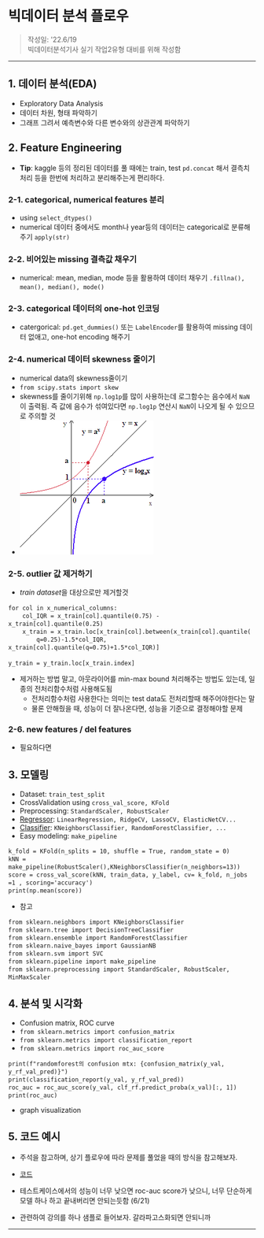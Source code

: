 # 빅데이터 분석 플로우 

> 작성일: '22.6/19  
> 빅데이터분석기사 실기 작업2유형 대비를 위해 작성함   

--- 

## 1. 데이터 분석(EDA)
- Exploratory Data Analysis
- 데이터 차원, 형태 파악하기
- 그래프 그려서 예측변수와 다른 변수와의 상관관계 파악하기

## 2. Feature Engineering
- **Tip**: kaggle 등의 정리된 데이터를 풀 때에는 train, test `pd.concat` 해서 결측치 처리 등을 한번에 처리하고 분리해주는게 편리하다.

### 2-1. categorical, numerical features 분리
- using `select_dtypes()`
- numerical 데이터 중에서도 month나 year등의 데이터는 categorical로 분류해주기 `apply(str)`

### 2-2. 비어있는 missing 결측값 채우기
- numerical: mean, median, mode 등을 활용하여 데이터 채우기 `.fillna(), mean(), median(), mode()`

### 2-3. categorical 데이터의 one-hot 인코딩
- catergorical: `pd.get_dummies()` 또는 `LabelEncoder`를 활용하여 missing 데이터 없애고, one-hot encoding 해주기

### 2-4. numerical 데이터 skewness 줄이기
- numerical data의 skewness줄이기
- `from scipy.stats import skew`
- skewness를 줄이기위해 `np.log1p`를 많이 사용하는데 로그함수는 음수에서 `NaN`이 출력됨. 즉 값에 음수가 섞여있다면 `np.log1p` 연산시 `NaN`이 나오게 될 수 있으므로 주의할 것
- ![](img/2022-06-22-21-34-19.png)

### 2-5. outlier 값 제거하기
- *train dataset*을 대상으로만 제거할것
```
for col in x_numerical_columns:
    col_IQR = x_train[col].quantile(0.75) - x_train[col].quantile(0.25)
    x_train = x_train.loc[x_train[col].between(x_train[col].quantile(
        q=0.25)-1.5*col_IQR, x_train[col].quantile(q=0.75)+1.5*col_IQR)]

y_train = y_train.loc[x_train.index]
```
- 제거하는 방법 말고, 아웃라이어를 min-max bound 처리해주는 방법도 있는데, 일종의 전처리함수처럼 사용해도됨
    - 전처리함수처럼 사용한다는 의미는 test data도 전처리할때 해주어야한다는 말
    - 물론 안해줬을 때, 성능이 더 잘나온다면, 성능을 기준으로 결정해야할 문제

### 2-6. new features / del features
- 필요하다면

## 3. 모델링
- Dataset: `train_test_split`
- CrossValidation using `cross_val_score, KFold`
- Preprocessing: `StandardScaler, RobustScaler`
- [Regressor](https://scikit-learn.org/stable/search.html?q=Regress): `LinearRegression, RidgeCV, LassoCV, ElasticNetCV...`
- [Classifier](https://scikit-learn.org/stable/search.html?q=classifier): `KNeighborsClassifier, RandomForestClassifier, ...`
- Easy modeling: `make_pipeline`
```
k_fold = KFold(n_splits = 10, shuffle = True, random_state = 0)
kNN = make_pipeline(RobustScaler(),KNeighborsClassifier(n_neighbors=13))
score = cross_val_score(kNN, train_data, y_label, cv= k_fold, n_jobs =1 , scoring='accuracy')
print(np.mean(score))
```

- 참고
```
from sklearn.neighbors import KNeighborsClassifier
from sklearn.tree import DecisionTreeClassifier
from sklearn.ensemble import RandomForestClassifier
from sklearn.naive_bayes import GaussianNB
from sklearn.svm import SVC
from sklearn.pipeline import make_pipeline
from sklearn.preprocessing import StandardScaler, RobustScaler, MinMaxScaler
```

## 4. 분석 및 시각화
- Confusion matrix, ROC curve
- `from sklearn.metrics import confusion_matrix`
- `from sklearn.metrics import classification_report`
- `from sklearn.metrics import roc_auc_score`
```
print(f"randomforest의 confusion mtx: {confusion_matrix(y_val, y_rf_val_pred)}")
print(classification_report(y_val, y_rf_val_pred))
roc_auc = roc_auc_score(y_val, clf_rf.predict_proba(x_val)[:, 1])
print(roc_auc)
```
- graph visualization


## 5. 코드 예시
- 주석을 참고하며, 상기 플로우에 따라 문제를 풀었을 때의 방식을 참고해보자.
- [코드](./data_manim/type2_task_1.py)

- 테스트케이스에서의 성능이 너무 낮으면 roc-auc score가 낮으니, 너무 단순하게 모델 하나 하고 끝내버리면 안되는듯함 (6/21)
- 관련하여 강의를 하나 샘플로 들어보자. 갈라파고스화되면 안되니까

---
